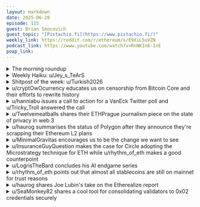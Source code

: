 ```yaml
---
layout: markdown
date: 2025-06-20
episode: 115
guest: Brian Smocovich
guest_topic: "[Pistachio.fi](https://www.pistachio.fi/)"
weekly_link: https://reddit.com/r/ethereum/s/E9XiL5uVZN
podcast_link: https://www.youtube.com/watch?v=RnNKIn6-InE
poap_link: 
---
```



<details markdown=1>
<summary>The morning roundup</summary>
[View on Reddit →](https://reddit.com/r/ethereum/comments/1lfvltk/comment/myrfeep/)

[u/FrenktheTank](https://reddit.com/u/FrenktheTank)

> Ethereum

[u/GrubleGrable](https://reddit.com/u/GrubleGrable)

> $2,507

[u/SelfmadeMillionaire](https://reddit.com/u/SelfmadeMillionaire)

> 0.02404

</details>
<details markdown=1>
<summary>Weekly Haiku: u/Jey_s_TeArS</summary>
[View on Reddit →](https://reddit.com/r/ethereum/comments/1lbt8bo/comment/mxz3k24/)

*Popping up bubble,*

*Liquidity won't double,*

*Stay out of trouble.*

</details>
<details markdown=1>
<summary>Shitpost of the week: u/Turkish2026</summary>
[View on Reddit →](https://reddit.com/r/ethereum/comments/1lf2dej/comment/mylm4ak/)

Yesterday we entered a time loop.  Today, \{\%B \%d, \%Y\}, we have broken the simulation.  This is what happens when we don't quit.  The matrix programmers are running out of ideas.  All that is left now is up 🚀🌕

</details>
<details markdown=1>
<summary>u/cryptOwOcurrency educates us on censorship from Bitcoin Core and their efforts to rewrite history</summary>
[View on Reddit →](https://reddit.com/r/ethereum/comments/1l653zi/daily_general_discussion_june_08_2025/mwovhoc/)

Bitcoin core developers are currently rewriting one of the most important parts of Bitcoin’s history. Ironically, it’s through the use of an official opinion piece posted directly on bitcoin.org.

Do not let this happen. Help us publish far and wide that they are trying to erase Bitcoin’s past.

From today’s opinion piece, they say they have a “long-running” policy of allowing users to run different Bitcoin software that implements different network policies, which is “the network’s primary safeguard against coercion”. This is a dangerous lie, as anyone who has been a part of the crypto community since 2015 can tell you.

Quote from today’s statement:

> Bitcoin is a network that is defined by its users, who have ultimate freedom in choosing what software they use (fully-validating or not) and implementing whatever policies they desire. Bitcoin Core contributors are not in a position to mandate what those are. One way this is reflected is by our long-running practice of avoiding auto-updating in the software. This means that no entity can unilaterally push out changes to Bitcoin Core users: changes must be made by users choosing to adopt new software releases themselves, or if they so desire, different software. Being free to run any software is the network’s primary safeguard against coercion.
>
> <https://bitcoincore.org/en/2025/06/06/relay-statement/>

Rewind to 2015. In 2015, the core developers removed Coinbase from bitcoin.org, and all discussion of Coinbase was banned on /r/bitcoin.

The ban wasn’t even because Coinbase was running Bitcoin software that implemented a different policy. It was because Coinbase took a “wait and see” approach towards network policy, and did not *affirmatively denounce* the use of such software through their official communication channels.

Because Coinbase did not affirmatively defend the core client against alternate policy, they were deemed “not a Bitcoin company” and removed from the official bitcoin.org materials.

> Theymos made good on his earlier threats (archive) to remove Coinbase from bitcoin.org, along with any other company that dared to voice an opinion in favor of bigger blocks (as seen in this Github commit).
>
> …/u/Nathan2055 also posted a screenshot of a private message exchange he had with /r/bitcoin moderator 110101002, in which the moderator explains that discussion of Coinbase is now completely forbidden in /r/bitcoin for being off-topic, simply because they run a different backend that is not Bitcoin Core.
>
> <https://medium.com/@johnblocke/a-brief-and-incomplete-history-of-censorship-in-r-bitcoin-c85a290fe43>

The article tells the whole story, but the basic gist is that the core developers were firmly, adamantly against clients that implement different policies. So much so that they used official resources to cancel any person or company that attempted to use them or promote their usage.

So the idea that they have a “long-standing policy” of acceptance of alternate clients is dangerous. The issue of rewriting history is relevant to all blockchains including Ethereum.

It’s critical to preserve this part of history so that it doesn’t happen again. If they can successfully erase it, we’re all fucked.

</details>
<details markdown=1>
<summary>u/hanniabu issues a call to action for a VanEck Twitter poll and u/Tricky_Troll answered the call</summary>
[View on Reddit →](https://reddit.com/r/ethereum/comments/1l7rb80/daily_general_discussion_june_10_2025/mx45nmt/)

[u/hanniabu](https://reddit.com/u/hanniabu):

If you have a twitter account, help do your part. It shouldn't even be this close of a poll. Normally polls are dumb but the optics coming from an ETF provider matters.

<https://x.com/vaneck_us/status/1932586884770701516>

---

[View on Reddit →](https://reddit.com/r/ethereum/comments/1l7rb80/daily_general_discussion_june_10_2025/mx48pup/)

[u/Tricky_Troll](https://reddit.com/u/Tricky_Troll):

They're asking why. I answered. Let's get this seen.

<https://x.com/TrickyDotEth/status/1932597228579025148>

> We need a permissionless global settlement layer.
> 
> ETH: Consumer hardware validators from all around the world, including myself in rural NZ.
> 
> SOL: Requires data centre grade hardware, unprofitable for small stakers. Mostly US and EU nodes.
> 
> Only 1 is truly censorship resistant.

Also made my response as a direct reply: <https://x.com/TrickyDotEth/status/1932598237875351790>

</details>
<details markdown=1>
<summary>u/Twelvemeatballs shares their ETHPrague journalism piece on the state of privacy in web 3</summary>
[View on Reddit →](https://reddit.com/r/ethereum/comments/1l7rb80/daily_general_discussion_june_10_2025/mx26pz0/)

During ETHPrague, I posted here to say that the panel on the Ethereum Privacy Roadmap was a bit depressing. u/richardsaganIII asked if I would elaborate on that, which I took as encouragement to choose that panel for my first article about the event.

[**We are LARPing Privacy**](https://reddit.com/r/ethereum/comments/1l85xwz/ethprague_we_are_larping_privacy/)

It's about a four-minute read. I've also linked the video so you can watch it directly.

This is the first of four articles about ETHPrague. Special thanks to EVMavericks for their grant which made this happen. If you want more content and resources for the sub, please be sure to support your local Mavs!

</details>
<details markdown=1>
<summary>u/haurog summarises the status of Polygon after they announce they're scrapping their Ethereum L2 plans</summary>
[View on Reddit →](https://reddit.com/r/ethereum/comments/1l8l5xv/daily_general_discussion_june_11_2025/mx8mtnq/)

The polygon POS chain started in May 2020. Back then, general purpose rollups did not exist. OP mainnet started in a limited fashion only 7 Months later and Arbitrum over a year later. Polygon brought high throughput (peak was 170 tps over a day) and cheap transactions to the Ethereum ecosystem (term used very losely here). The Polygon team bought crypto media figures left and right and brought them on as advisors. The polygon team stretched definitions and tried to convince people that they are an L2 and not a sidechain. They got criticized heavily for it, rightly so. The reality however was that if your dapp was not a high value dapp, you could not really deploy on Ethereum mainnet because of the high transaction fees. Sure, there were other sidechains, but polygon with their business development team managed to bring so many major Ethereum projects to their chain. If you wanted composability and cheap fees, you had to be on polygon. That is why in 2021/2022 it was the place to be for many lower value dapps. I also deployed quite a few contracts on there. Rollups were still painfull to use, unreliable and more expensive. The plan of Polygon was to migrate the POS chain to a zk rollup once the tech was ready. They bought the Hermes team to build it for them. 

Over the coming two years. Rollups matured and various zkRollups were released (Starknet, ZKsync, linea, scroll, ...). Unfortunately, none of the zkEVMs got massive traction. Zksync seems to be doing better than others though and Linea has at least the backing of Consensys. Polygons own zkEVM has been trailing behind the other zk rollups and it did not seem to catch up by any metric, even though the UX got better. Optimistic rollups also stole the mindshare away from Polygon POS. In addition, zk rollups seem to struggle to find product market fit, even though they are more secure than optimistic rollups and improve on some UX issues optimistic rollups have. I guess at the moment, the most reasonable path forward for zkrollup teams is probably to try and become the stack onto which native rollups are built upon or later on even the snarkified mainnet. Not sure how big the chances are for each team is to reach this goal though. So, I would guess the Polygon team did not find a good way to finish their zkEVM and migrate their chain to their zk stack. So they had to salvage what is possible and now try to find a way forward with their POS chain. 

At the moment Polygon POS does about 2.5 times the transactions Ethereum mainnet does. Not really spectacular considering the scaling goals we have with mainnet. Polygon will be a slower, more centralized sidechain without interoperability. Centralized high throughput chains are also a dime a dozen and the Polygon POS stack is just massively outdated. Not really a good way to convince people to develop on it. So, the news about changing the focus for Polygon POS is not really surprising, but also not really impactful, as most people moved on from Polygon POS. I am not sure what they would want to focus on, but I would be surprised if Polygon POS manages to survive as a sidechain.

</details>
<details markdown=1>
<summary>u/MinimalGravitas encourages us to be the change we want to see</summary>
[View on Reddit →](https://reddit.com/r/ethereum/comments/1lb1k3t/daily_general_discussion_june_14_2025/mxpqqzt/)

Be the change you want to see, the more sensible people that contribute over there the more interesting content readers there will see. 

Yes, there are a lot of bitcoin maxis, solana shills and generally dishonest actors, but if you can be bothered to engage then calling out their bullshit can be a fun way to force yourself to learn more about Ethereum's design choices.

I sporadically decide to push back over there against blatant falsehoods, and every time the arguments follow the same pattern:

* They make a false claim based on whatever narrative their influencer of choice is currently peddling [e.g. "Ethereum costs too much to use so everything will eventually be built on Bitcoin" or "Ethereum is dead, most projects have moved to faster chains."];
* You point out why that is false and provide links to back it up [e.g. block explorers showing current costs of transactions on both chains; or links to recent announcements by big companies showing they are building on Ethereum];
* They claim you are cherry picking and  that the narrative they have heard is correct in general - no references ever supplied;
* You provide more general data [e.g. charts of historical transaction costs; or Hanniabu's Ethereum adoption list];
* They try to change the topic to something unrelated [e.g. "well then why are the EF dumping on you all the time?"];
* You ask if they are conceding that their first claim was false before moving onto the next topic;
* They then in every case take one of two options, either make some comment on how none of it matters as the price of ETH isn't doing well, or they just block you.

While that may seem like a boring waste of time to go through every time, it is actually useful. For other people reading it makes it very clear which side is full of shit, and so helps inoculate at least some members of the community against some of the egregious false narratives that get pushed on investors; and secondly, the people who block you can't see your posts or comments, meaning that they are unable to jump in to derail discussion next time you post positive Ethereum news over there.

</details>
<details markdown=1>
<summary>u/InsuranceGuyQuestion makes the case for Circle adopting the Microstrategy technique for ETH while u/rhythm_of_eth makes a good counterpoint</summary>
[View on Reddit →](https://reddit.com/r/ethereum/comments/1lclcqh/daily_general_discussion_june_16_2025/my2obn9/)

[u/InsuranceGuyQuestion](https://reddit.com/u/InsuranceGuyQuestion):

Circle should take the $SBET route and create an ETH reserve that rivals $MSTR’s BTC reserve.

The company has the revenue and is large enough that it could easily borrow over $50-100 billion. The implications of something on this scale, given ETH’s current market cap, would be astronomical and could multiply its price several times over.

It would also align with their brand, since their main product is so deeply integrated into the ETH ecosystem. Just a random thought I had, but I’m curious if they’ve ever considered it internally.

---

[View on Reddit →](https://reddit.com/r/ethereum/comments/1lclcqh/daily_general_discussion_june_16_2025/my3q5os/)

[u/rhythm_of_eth](https://reddit.com/u/rhythm_of_eth):

I doubt they can do this. 

They have almost no funds to buy ETH. Remember that to stay compliant with EU (and US soon) legal frameworks they must have over collateralization with USD and EUR denominated assets.

They gain revenue on treasuries and the play is to have a fuck ton of those assets yielding.

If for whatever reason they started having crypto in their books, it'd need to be beyond said collateral and fully segregated (otherwise they'd be as much of a dump play as USDT is).

So really the only cash they have is the millions they've raised through IPO, and I'm pretty sure they want the cash to burn it as OPEX and expand, not to create a crypto treasury. It'd also be a drop in the bucket anyways.

Not happening imho. Circle is the opposite play to MSTR. Is the sane, non leveraged play. We need that WAY more than speculative ETH treasuries by stock exchange companies

</details>
<details markdown=1>
<summary>u/LogrisTheBard concludes his AI endgame series</summary>
[View on Reddit →](https://reddit.com/r/ethereum/comments/1lefa7k/daily_general_discussion_june_18th_2025/myim4ji/)

Concluding my AI Endgame [post series.](https://reddit.com/r/ethereum/comments/1kklbna/daily_general_discussion_may_12_2025/mry7owy/?context=3)

Regardless of the path we take as a species it’s worth noting this isn’t AI’s fault. In a late stage capitalism endgame AI will not subjugate humanity by its choice; humanity will do this to itself. Furthermore, you can’t expect this technology to slow down. The stakes are too high; the momentum is already too great. Instead we need to prepare for this future. We need to scale up investments in technologies that preserve a place for humanity in the world. This includes [human coordination](https://tokenomicsexplained.com/human-coordination/) technologies I write about frequently, but also we need to prepare defensive applications of AI that can protect you from the biases and extractive interests of those currently investing hundreds of billions a year into this grand endeavor. If the problem with using AI for information retrieval is bias injection then having a defensive AI detect and strip those biases is the answer. This is similar to ad-block in your browser today. If the problem with using AI for automation is that you aren’t being compensated for your subject matter expertise then building a personal or community AI you can monetize is the answer. We need to accelerate AI in a [defensive way](https://vitalik.eth.limo/general/2023/11/27/techno_optimism.html). To accomplish this we need to focus on making model creation accessible to the masses.

This gets a little technical but here’s an incomplete list of technologies we should focus on developing:

* Models need ownership frameworks and those owners need to be able to monetize use. This is important to fund the creation of the model but a revenue stream from model ownership is also the answer to having all of your skills monetized and being made obsolete. This is possible in multiple ways using either privacy technologies like MPC (Multi-Party Computation) or special ways of encrypting the data so decryption is required at the time of use.
* Personal data needs to be more readily convertible to a training-ready format. Training data needs to be curated by little more than watching you perform skills. Historical data needs to be convertible to training data in bulk by doing little more than granting permission to access it.
* Data labeling for more complex tasks needs to be crowd-sourced. If you are using AI today you are already crowd sourcing this data for the tech giants but we can create platforms that let you do this to earn partial ownership of the models that train using the data you label.
* Community models will require governance frameworks which are more sophisticated than the tools we have today to manage patching open source code.
* Hardware for training the model needs to be widely accessible without relying on large cloud providers like AWS. Literally billions of people aren’t able to create AWS accounts. This will require a globally accessible supply of hardware which can be accessed without KYC and with little more than a mobile phone or a decade old laptop.
* The cost of creating models needs to be reduced by orders of magnitude. This can be done in two ways. First, a public listing of models and some type of benchmark of their competencies will let you reduce costs by starting training with a model which is already competent at similar tasks. Second, if we create peer-to-peer markets for enterprise grade hardware we can reduce the exploitive margins the largest cloud providers charge.
The technical competence of training needs to be accessible without an interview process. The cleanest way to do this is to create job-board style marketplaces where those with this expertise can bid against each other to guarantee a fair rate while making this skillset available to whomever needs it.
* Individuals need to be able to protect their data sets while accessing this hardware. This can be achieved with TEE’s (Trusted Execution Environment) if done very carefully.
AI inference needs to be viable on consumer hardware that can sit beside the owner. This is possible by either training on much smaller models to start or by training large models and then discarding weights that weren’t relevant to the specialization training set. I’ve seen specialized models which were 90% smaller than frontier LLMs they were trained from without sacrificing task competency.
* AIs need to be composable into agentic-meshes so many smaller AIs can be combined to complete more complex tasks.

Together these advances can enable billions of people to create small scale personal and community AIs. Can this be done? Can you really build an AI without hiring a team of data scientists and running your own AI company? Can an AI you make really compete without the same scale of capital as the leading players today? It’s actually more viable than you probably think. With respect to capital investment, AIs with narrower focus and higher quality data can be made effective at tasks with exponentially less data and capital investment than the AGI efforts of the tech giants. With respect to technical skill, solutions to all of this are already in development in an ecosystem called [Decentralized AI](https://www.coinbase.com/blog/demystifying-the-crypto-x-ai-stack).

Full post is available on [my blog](https://tokenomicsexplained.com/ai-endgame).

</details>
<details markdown=1>
<summary>u/rhythm_of_eth points out that almost all stablecoins are still on mainnet for trust reasons</summary>
[View on Reddit →](https://reddit.com/r/ethereum/comments/1lefa7k/daily_general_discussion_june_18th_2025/myid8b6/)

Reminder: Mainnet has 130Bn in stablecoins. L2 combined barely have more than 10Bn

Since Nov 2024, it's a 30% increase in Mainnet and 10% increase in L2s.

All this while MGas throughput increased 20% in L1 and a whooping 90% increase in L2s (Base leading).

L2s scaling execution is no news. L1 remains the absolute source of trust and liquidity which should not be news either.

Recent developments, like Shopify integration with Base is going to increase transacted stablecoin volumes but it's unlikely that it'll increase the amount of stablecoins locked there significantly. It's sane to expect this could actually increase stables in L1 considerably.

Trust is the commodity. Ethereum is where you store it, ETH is your trust primitive.

Store of trust.

</details>
<details markdown=1>
<summary>u/haurog shares Joe Lubin's take on the Etherealize report</summary>
[View on Reddit →](https://reddit.com/r/ethereum/comments/1lf2dej/daily_general_discussion_b_d_y/mymd8wz/)

Joe Lubin talks about the recent etherealize report and its analysis. He loves it and sets it into context of what was discussed in the space for many years. He says there is one big flaw in the report: 'It is not bullish enough'. 

He then goes on: The change that Ethereum will bring will be larger than any of us can imagine at the moment. There is currently no single way to value Ethereum which is able to capture all that. Some of the valuation models have been talked about in the report. He adds an idea of a 'trust commodity'. Ethereum will be the highes standard of trust on the planet. This gives Ethereum value which is far beyond anything that standard revenue based models can predict.

u/hanniabu, now it is official: you are not bullish enough ;-)


Discussion on r/ethereum:

<https://reddit.com/r/ethereum/comments/1l9mb2r/eth_is_digital_oil/>


Joe Lubins Message about the report

<https://xcancel.com/ethereumJoseph/status/1935596623297474677>

or 

<https://x.com/ethereumJoseph/status/1935596623297474677>


Joe Lubins outline on what a trust commodity is:

<https://xcancel.com/ethereumJoseph/status/1930080358118175046>

or

<https://x.com/ethereumJoseph/status/1930080358118175046>

</details>
<details markdown=1>
<summary>u/SeaMonkey82 shares a cool tool for consolidating validators to 0x02 credentials securely</summary>
[View on Reddit →](https://reddit.com/r/ethereum/comments/1lf2dej/daily_general_discussion_b_d_y/myprzl4/)

YES!  Finally, a tool for withdrawal credential upgrades and consolidation that has an airgapped mode.  

<https://github.com/Luganodes/pectra-cli>

Thanks for calling this to my attention, /u/nixorokish

</details>
